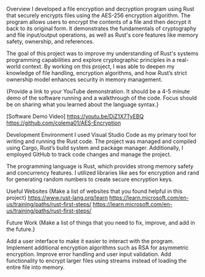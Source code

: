 Overview
I developed a file encryption and decryption program using Rust that securely encrypts files using the AES-256 encryption algorithm. The program allows users to encrypt the contents of a file and then decrypt it back to its original form. It demonstrates the fundamentals of cryptography and file input/output operations, as well as Rust's core features like memory safety, ownership, and references.

The goal of this project was to improve my understanding of Rust's systems programming capabilities and explore cryptographic principles in a real-world context. By working on this project, I was able to deepen my knowledge of file handling, encryption algorithms, and how Rust’s strict ownership model enhances security in memory management.

{Provide a link to your YouTube demonstration. It should be a 4-5 minute demo of the software running and a walkthrough of the code. Focus should be on sharing what you learned about the language syntax.}

[Software Demo Video] 
https://youtu.be/DiZ1X7TyEBQ
https://github.com/colema01/AES-Encryption

Development Environment
I used Visual Studio Code as my primary tool for writing and running the Rust code. The project was managed and compiled using Cargo, Rust’s build system and package manager. Additionally, I employed GitHub to track code changes and manage the project.

The programming language is Rust, which provides strong memory safety and concurrency features. I utilized libraries like aes for encryption and rand for generating random numbers to create secure encryption keys.

Useful Websites
{Make a list of websites that you found helpful in this project}
https://www.rust-lang.org/learn
https://learn.microsoft.com/en-us/training/paths/rust-first-steps/
https://learn.microsoft.com/en-us/training/paths/rust-first-steps/

Future Work
{Make a list of things that you need to fix, improve, and add in the future.}

Add a user interface to make it easier to interact with the program.
Implement additional encryption algorithms such as RSA for asymmetric encryption.
Improve error handling and user input validation.
Add functionality to encrypt larger files using streams instead of loading the entire file into memory.
